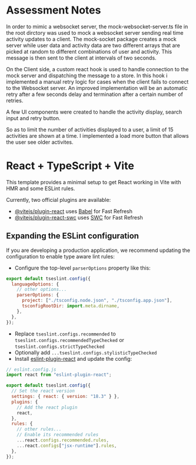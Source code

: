 # Assessment Notes

In order to mimic a websocket server, the mock-websocket-server.ts file in the root dirctory was used to mock a websocket server sending real time activity updates to a client. The mock-socket package creates a mock server while user data and activity data are two different arrays that are picked at random to different combinations of user and activity. This message is then sent to the client at intervals of two seconds.

On the Client side, a custom react hook is used to handle connection to the mock server and dispatching the message to a store. In this hook i implemented a manual retry logic for cases when the client fails to connect to the Websocket server. An improved implementation will be an automatic retry after a few seconds delay and termination after a certain number of retries.

A few UI components were created to handle the activity display, search input and retry button.

So as to limit the number of activities displayed to a user, a limit of 15 activities are shown at a time. I implemented a load more button that allows the user see older activites.

# React + TypeScript + Vite

This template provides a minimal setup to get React working in Vite with HMR and some ESLint rules.

Currently, two official plugins are available:

- [@vitejs/plugin-react](https://github.com/vitejs/vite-plugin-react/blob/main/packages/plugin-react/README.md) uses [Babel](https://babeljs.io/) for Fast Refresh
- [@vitejs/plugin-react-swc](https://github.com/vitejs/vite-plugin-react-swc) uses [SWC](https://swc.rs/) for Fast Refresh

## Expanding the ESLint configuration

If you are developing a production application, we recommend updating the configuration to enable type aware lint rules:

- Configure the top-level `parserOptions` property like this:

```js
export default tseslint.config({
  languageOptions: {
    // other options...
    parserOptions: {
      project: ["./tsconfig.node.json", "./tsconfig.app.json"],
      tsconfigRootDir: import.meta.dirname,
    },
  },
});
```

- Replace `tseslint.configs.recommended` to `tseslint.configs.recommendedTypeChecked` or `tseslint.configs.strictTypeChecked`
- Optionally add `...tseslint.configs.stylisticTypeChecked`
- Install [eslint-plugin-react](https://github.com/jsx-eslint/eslint-plugin-react) and update the config:

```js
// eslint.config.js
import react from "eslint-plugin-react";

export default tseslint.config({
  // Set the react version
  settings: { react: { version: "18.3" } },
  plugins: {
    // Add the react plugin
    react,
  },
  rules: {
    // other rules...
    // Enable its recommended rules
    ...react.configs.recommended.rules,
    ...react.configs["jsx-runtime"].rules,
  },
});
```

